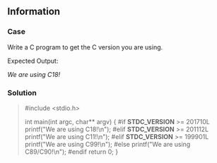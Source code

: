 ## Information

### Case
Write a C program to get the C version you are using.

Expected Output:

*We are using C18!*

### Solution

> #include <stdio.h> 
>
> int main(int argc, char** argv) {
> #if __STDC_VERSION__ >=  201710L
>   printf("We are using C18!\n");
> #elif __STDC_VERSION__ >= 201112L
>   printf("We are using C11!\n");
> #elif __STDC_VERSION__ >= 199901L
>   printf("We are using C99!\n");
> #else
>   printf("We are using C89/C90!\n");
> #endif
>   return 0;
> }